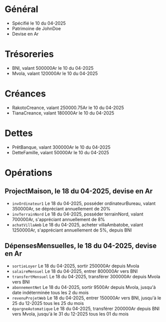 # Général
* Spécifié le 10 du 04-2025
* Patrimoine de JohnDoe 
* Devise en Ar

# Trésoreries
* BNI, valant 500000Ar le 10 du 04-2025
* Mvola, valant 120000Ar le 10 du 04-2025
 
# Créances
* RakotoCreance, valant 250000.75Ar le 10 du 04-2025
* TianaCreance, valant 180000Ar le 10 du 04-2025

# Dettes
* PrêtBanque, valant 300000Ar le 10 du 04-2025
* DetteFamille, valant 50000Ar le 10 du 04-2025

# Opérations
## ProjectMaison, le 18 du 04-2025, devise en Ar
* `invOrdinateur1` Le 18 du 04-2025, posséder ordinateurBureau, valant 350000Ar, se dépréciant annuellement de 20%
* `invTerrainNord` Le 18 du 04-2025, posséder terrainNord, valant 700000Ar, s'appréciant annuellement de 8%
* `achatVillaAmb` Le 18 du 04-2025, acheter villaAmbatobe, valant 1250000Ar, s'appréciant annuellement de 5%, depuis BNI

## DépensesMensuelles, le 18 du 04-2025, devise en Ar
* `sortieLoyer` Le 18 du 04-2025, sortir 250000Ar depuis Mvola
* `salaireMensuel` Le 18 du 04-2025, entrer 800000Ar vers BNI
* `transfertMensuel` Le 18 du 04-2025, transférer 300000Ar depuis Mvola vers BNI
* `abonnementNet` Le 18 du 04-2025, sortir 9500Ar depuis Mvola, jusqu'à date indéterminée tous les 2 du mois
* `revenuProjetWeb` Le 18 du 04-2025, entrer 150000Ar vers BNI, jusqu'à le 25 du 12-2025 tous les 25 du mois
* `épargneAutomatique` Le 18 du 04-2025, transférer 200000Ar depuis BNI vers Mvola, jusqu'à le 31 du 12-2025 tous les 01 du mois
